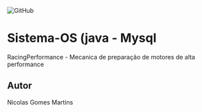 ![GitHub](https://img.shields.io/github/license/nicolasmartins2907/Sistema-OS?style=plastic)
# Sistema-OS (java - Mysql
RacingPerformance   - Mecanica de preparação de motores de alta performance
## Autor 
Nicolas Gomes Martins

